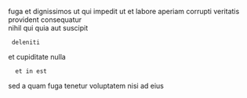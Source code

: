 <!--
title: Decentralized client-server flexibility
author: Meaghan
date: 2014-11-18-1326
link: 2014-11-18-1326-decentralized-client-server-flexibility
tags: [IOS,Android,scope,HTML5]
-->

 fuga et 
dignissimos  ut qui  impedit ut et  labore
aperiam corrupti   veritatis provident
consequatur   
nihil    qui  quia aut suscipit
 	 deleniti  
 et cupiditate 
nulla   
 	  et in est
 sed    a quam  fuga
tenetur  voluptatem
nisi ad eius